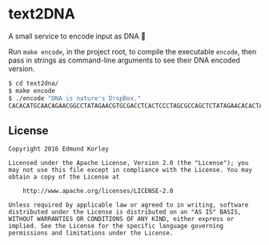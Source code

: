 # text2DNA

A small service to encode input as DNA 🐛

Run `make encode`, in the project root, to compile the executable `encode`, then pass in strings as command-line arguments to see their DNA encoded version.

```sh
$ cd text2dna/
$ make encode
$ ./encode "DNA is nature's DropBox."
CACACATGCAACAGAACGGCCTATAGAACGTGCGACCTCACTCCCTAGCGCCAGCTCTATAGAACACACTAGCGTTCTAACAAGCGTTCTGAAGTG
```

## License

	Copyright 2016 Edmund Korley

	Licensed under the Apache License, Version 2.0 (the "License"); you may not use this file except in compliance with the License. You may obtain a copy of the License at

		http://www.apache.org/licenses/LICENSE-2.0

	Unless required by applicable law or agreed to in writing, software distributed under the License is distributed on an "AS IS" BASIS, WITHOUT WARRANTIES OR CONDITIONS OF ANY KIND, either express or implied. See the License for the specific language governing permissions and limitations under the License.
